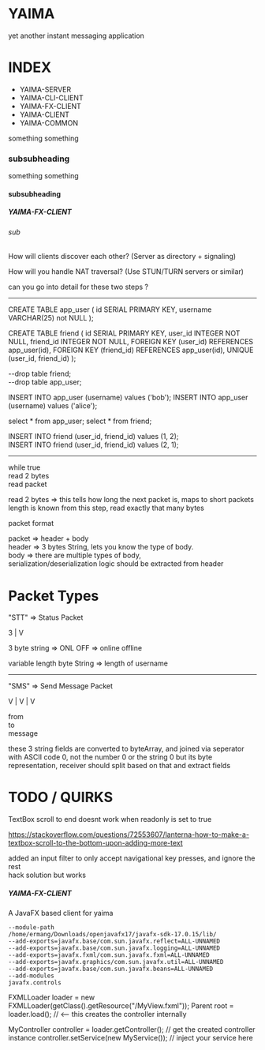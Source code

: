 # YAIMA

yet another instant messaging application 

# INDEX

- YAIMA-SERVER
- YAIMA-CLI-CLIENT
- YAIMA-FX-CLIENT
- YAIMA-CLIENT
- YAIMA-COMMON


something something

### subsubheading

something something 

#### subsubheading

##### YAIMA-FX-CLIENT

###### sub



How will clients discover each other? (Server as directory + signaling)

How will you handle NAT traversal? (Use STUN/TURN servers or similar)

can you go into detail for these two steps ?



---

CREATE TABLE app_user (
id SERIAL PRIMARY KEY,
username VARCHAR(25) not NULL
);

CREATE TABLE friend (
id SERIAL PRIMARY KEY,
user_id INTEGER NOT NULL,
friend_id INTEGER NOT NULL,
FOREIGN KEY (user_id) REFERENCES app_user(id),
FOREIGN KEY (friend_id) REFERENCES app_user(id),
UNIQUE (user_id, friend_id)
);

--drop table friend;  
--drop table app_user;

INSERT INTO app_user (username) values ('bob');
INSERT INTO app_user (username) values ('alice');

select * from app_user;
select * from friend;

INSERT INTO friend (user_id, friend_id) values (1, 2);  
INSERT INTO friend (user_id, friend_id) values (2, 1);

---

while true  
  read 2 bytes  
  read packet  

read 2 bytes => this tells how long the next packet is, maps to short
packets length is known from this step, read exactly that many bytes

packet format

packet => header + body  
header => 3 bytes String, lets you know the type of body.  
body => there are multiple types of body,  
serialization/deserialization logic should be extracted from header  

# Packet Types  

"STT"  => Status Packet

3 | V

3 byte string => ONL OFF  => online offline

variable length byte String => length of username 

---  

"SMS" => Send Message Packet

V | V | V

from  
to  
message  

these 3 string fields are converted to byteArray, and joined via seperator with ASCII code 0, not the number 0 or the string 0 but its byte representation, receiver should split based on that and extract fields

# TODO / QUIRKS

TextBox scroll to end doesnt work when readonly is set to true  

https://stackoverflow.com/questions/72553607/lanterna-how-to-make-a-textbox-scroll-to-the-bottom-upon-adding-more-text  

added an input filter to only accept navigational key presses, and ignore the rest  
hack solution but works  



##### YAIMA-FX-CLIENT

A JavaFX based client for yaima

```
--module-path
/home/ermang/Downloads/openjavafx17/javafx-sdk-17.0.15/lib/
--add-exports=javafx.base/com.sun.javafx.reflect=ALL-UNNAMED
--add-exports=javafx.base/com.sun.javafx.logging=ALL-UNNAMED
--add-exports=javafx.fxml/com.sun.javafx.fxml=ALL-UNNAMED
--add-exports=javafx.graphics/com.sun.javafx.util=ALL-UNNAMED
--add-exports=javafx.base/com.sun.javafx.beans=ALL-UNNAMED
--add-modules
javafx.controls
```

FXMLLoader loader = new FXMLLoader(getClass().getResource("/MyView.fxml"));
Parent root = loader.load();  // <-- this creates the controller internally

MyController controller = loader.getController();  // get the created controller instance
controller.setService(new MyService());            // inject your service here